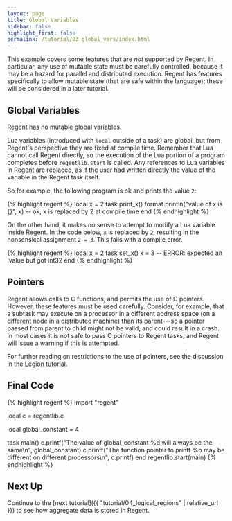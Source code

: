 ```yaml
---
layout: page
title: Global Variables
sidebar: false
highlight_first: false
permalink: /tutorial/03_global_vars/index.html
---
```


This example covers some features that are *not* supported by
Regent. In particular, any use of mutable state must be carefully
controlled, because it may be a hazard for parallel and distributed
execution. Regent has features specifically to allow mutable state
(that are safe within the language); these will be considered in a
later tutorial.

## Global Variables

Regent has no mutable global variables.

Lua variables (introduced with `local` outside of a task) are global,
but from Regent's perspective they are fixed at compile time. Remember
that Lua cannot call Regent directly, so the execution of the Lua
portion of a program completes before `regentlib.start` is called. Any
references to Lua variables in Regent are replaced, as if the user had
written directly the value of the variable in the Regent task itself.

So for example, the following program is ok and prints the value `2`:

{% highlight regent %}
local x = 2
task print_x()
  format.println("value of x is {}", x) -- ok, x is replaced by 2 at compile time
end
{% endhighlight %}

On the other hand, it makes no sense to attempt to modify a Lua
variable inside Regent. In the code below, `x` is replaced by `2`,
resulting in the nonsensical assignment `2 = 3`. This fails with a
compile error.

{% highlight regent %}
local x = 2
task set_x()
  x = 3 -- ERROR: expected an lvalue but got int32
end
{% endhighlight %}

## Pointers

Regent allows calls to C functions, and permits the use of C
pointers. However, these features must be used carefully. Consider,
for example, that a subtask may execute on a processor in a different
address space (on a different node in a distributed machine) than its
parent---so a pointer passed from parent to child might not be valid,
and could result in a crash. In most cases it is not safe to pass C
pointers to Regent tasks, and Regent will issue a warning if this is
attempted.

For further reading on restrictions to the use of pointers, see the
discussion in the [Legion
tutorial](http://legion.stanford.edu/tutorial/hybrid.html).

## Final Code

{% highlight regent %}
import "regent"

local c = regentlib.c

local global_constant = 4

task main()
  c.printf("The value of global_constant %d will always be the same\n", global_constant)
  c.printf("The function pointer to printf %p may be different on different processors\n", c.printf)
end
regentlib.start(main)
{% endhighlight %}

## Next Up

Continue to the [next tutorial]({{ "tutorial/04_logical_regions" |
relative_url }}) to see how aggregate data is stored in Regent.
